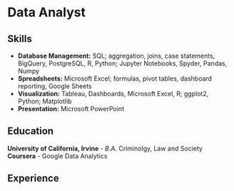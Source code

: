 # Data Analyst

## Skills
-	**Database Management:** SQL; aggregation, joins, case statements, BigQuery, PostgreSQL, R, 
Python; Jupyter Notebooks, Spyder, Pandas, Numpy 
-	**Spreadsheets:** Microsoft Excel; formulas, pivot tables, dashboard reporting, Google Sheets 
-	**Visualization:** Tableau, Dashboards, Microsoft Excel, R; ggplot2, Python; Matplotlib 
-	**Presentation:** Microsoft PowerPoint


## Education
**University of California, Irvine** - *B.A.* Criminolgy, Law and Society<br>
**Coursera** - Google Data Analytics

## Experience

